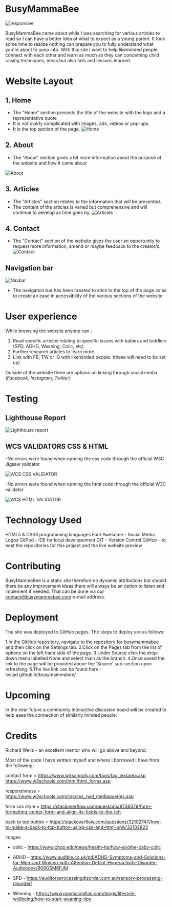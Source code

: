 # BusyMammaBee #
![responsive](https://user-images.githubusercontent.com/88729876/139498960-73c33f24-dcea-4b11-a719-b0616aca8183.jpg)

 BusyMammaBee came about while I was searching for various articles to read so I can have a better idea of what to expect as a young parent. It took some time to realize nothing can prepare you to fully understand what you're about to jump into. With this site I want to help likeminded people connect with each other and learn as much as they can concerning child raising techniques, ideas but also fails and lessons learned.

 # Website Layout #
 
 
## 1. Home ##
- The  "Home" section presents the title of the website with the logo and a representative quote
- It is not overly complicated with images, ads, videos or pop-ups.
- It is the top section of the page.
 ![Home](https://user-images.githubusercontent.com/88729876/138574564-7786f77f-e5ac-4f72-8e12-25683cfecea1.jpg)

## 2. About ##

- The "About" section gives a bit more information about the purpose of the website and how it came about

 ![About](https://user-images.githubusercontent.com/88729876/138574566-966c474b-cbff-4bfd-a1c5-02c6ebc13210.jpg)

## 3. Articles ##

- The "Articles" section relates to the information that will be presented.
- The content of the articles is varied but comprehensive and will continue to develop as time goes by.
 ![Articles](https://user-images.githubusercontent.com/88729876/138574568-bcf2b416-0d4f-4cbe-a53e-9988d45f52a1.jpg)

## 4. Contact ##
 
 - The "Contact" section of the website gives the user an opportunity to request more information, amend or maybe feedback to the creator/s.
![Contact](https://user-images.githubusercontent.com/88729876/138574570-1edd2e0c-df9c-4754-9824-183c1ff49374.jpg)

## Navigation bar ##

![Navbar](https://user-images.githubusercontent.com/88729876/139509138-1f14f79b-c316-4a5a-9e39-2930c2f554c2.jpg)

- The navigation bar has been created to stick to the top of the page so as to create an ease in accessibility of the various sections of the website

# User experience #

While browsing the website anyone can :

1. Read specific articles relating to specific issues with babies and toddlers (SPD, ADHD, Weaning, Colic, etc)
2. Further research articles to learn more.
3. Link with FB, TW or IG with likeminded people. (these will need to be set up)

Outside of the website there are options on linking through social media (*Facebook*, *Instagram*,  *Twitter*)

# Testing #


## Lighthouse Report ##
![Lighthouse report](https://user-images.githubusercontent.com/88729876/138574355-74129f97-a1db-460d-b018-94244149f521.jpg)


## WCS VALIDATORS CSS & HTML ##

-No errors were found when running the css code through the official W3C Jigsaw validator

![WCS CSS VALIDATOR](https://user-images.githubusercontent.com/88729876/138574373-ff97db7e-72a0-4f5e-85ee-acf1904e8185.jpg)

-No errors were found when running the html code through the official W3C validator

![WCS HTML VALIDATOR](https://user-images.githubusercontent.com/88729876/138574376-ce9890d5-61ff-4fd0-87f2-8c84bdd724f2.jpg)


# Technology Used #
HTML5 & CSS3 programming languages
Font Awesome - Social Media Logos
GitPod - IDE for local developement
GIT - Version Control
GitHub - to host the repositories for this project and the live website preview

# Contributing #

BusyMammaBee is a static site therefore no dynamic attributions but should there be any improvement ideas there will always be an option to listen and implement if needed. That can be done via our contact@busymammabee.com e-mail address.

# Deployment #
The site was deployed to GitHub pages.
The steps to deploy are as follows:

1.In the GitHub repository, navigate to the repository for busymammabee and then click on the Settings tab.
2.Click on the Pages tab from the list of options on the left hand side of the page.
3.Under Source click the drop-down menu labelled None and select main as the branch.
4.Once saved the link to the page will be provided above the ‘Source’ sub-section upon refreshing.
5.The live link can be found here - levlad.github.io/busymammabee/

# Upcoming #

In the near future a community interactive discusion board will be created to help ease the connection of similarly minded people.


# Credits 

Richard Wells - an excellent mentor who will go above and beyond.

Most of the code I have written myself and where I borrowed I have from the following:

contact form = https://www.w3schools.com/tags/tag_textarea.asp
               https://www.w3schools.com/html/html_forms.asp

responsivness = https://www.w3schools.com/css/css_rwd_mediaqueries.asp

form css style = https://stackoverflow.com/questions/8736079/form-formatting-center-form-and-align-its-fields-to-the-left

back to top button = https://stackoverflow.com/questions/32102747/how-to-make-a-back-to-top-button-using-css-and-html-only/32102822


images

- colic - https://www.chop.edu/news/health-tip/how-soothe-baby-colic

- ADHD - https://www.audible.co.uk/pd/ADHD-Symptoms-and-Solutions-for-Men-and-Women-with-Attention-Deficit-Hyperactivity-Disorder-Audiobook/B08GSM6FJM

- SPD - https://auditoryprocessingdisorder.com.au/sensory-processing-disorder/

- Weaning - https://www.panmacmillan.com/blogs/lifestyle-wellbeing/how-to-start-weaning-tips


